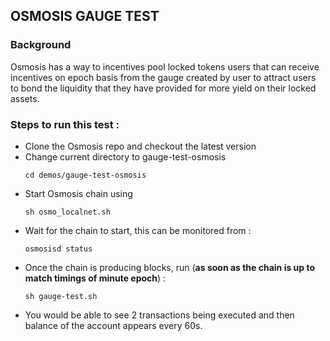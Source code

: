 ## OSMOSIS GAUGE TEST 

### Background 
Osmosis has a way to incentives pool locked tokens users that can receive incentives on epoch basis from the gauge created 
by user to attract users to bond the liquidity that they have provided for more yield on their locked assets.

### Steps to run this test :
* Clone the Osmosis repo and checkout the latest version
* Change current directory to gauge-test-osmosis
    ```shell
    cd demos/gauge-test-osmosis
  ```
* Start Osmosis chain using 
    ```shell
    sh osmo_localnet.sh
  ```
* Wait for the chain to start, this can be monitored from :
    ```shell
  osmosisd status
  ```
* Once the chain is producing blocks, run (**as soon as the chain is up to match timings of minute epoch**) : 
    ```shell
  sh gauge-test.sh 
  ```
* You would be able to see 2 transactions being executed and then balance of the account appears every 60s.